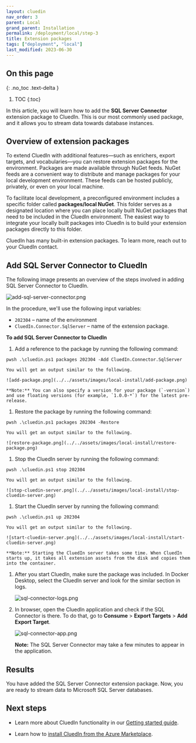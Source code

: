 ```yaml
---
layout: cluedin
nav_order: 3
parent: Local
grand_parent: Installation
permalink: /deployment/local/step-3
title: Extension packages
tags: ["deployment", "local"]
last_modified: 2023-06-30
---
```

## On this page
{: .no_toc .text-delta }
1. TOC
{:toc}

In this article, you will learn how to add the **SQL Server Connector** extension package to CluedIn. This is our most commonly used package, and it allows you to stream data towards database instances.

## Overview of extension packages

To extend CluedIn with additional features—such as enrichers, export targets, and vocabularies—you can restore extension packages for the environment. Packages are made available through NuGet feeds. NuGet feeds are a convenient way to distribute and manage packages for your local development environment. These feeds can be hosted publicly, privately, or even on your local machine.

To facilitate local development, a preconfigured environment includes a specific folder called **packages/local NuGet**. This folder serves as a designated location where you can place locally built NuGet packages that need to be included in the CluedIn environment. The easiest way to integrate your locally built packages into CluedIn is to build your extension packages directly to this folder.

CluedIn has many built-in extension packages. To learn more, reach out to your CluedIn contact.

## Add SQL Server Connector to CluedIn

The following image presents an overview of the steps involved in adding SQL Server Connector to CluedIn.

![add-sql-server-connector.png](../../assets/images/local-install/add-sql-server-connector.png)

In the procedure, we'll use the following input variables:

- `202304` – name of the environment
- `CluedIn.Connector.SqlServer` – name of the extension package.

**To add SQL Server Connector to CluedIn**

1. Add a reference to the package by running the following command:
```
pwsh .\cluedin.ps1 packages 202304 -Add CluedIn.Connector.SqlServer
```

    You will get an output similar to the following.    
 
    ![add-package.png](../../assets/images/local-install/add-package.png)

    **Note:** You can also specify a version for your package (`-version`) and use floating versions (for example, `1.0.0-*`) for the latest pre-release.

1. Restore the package by running the following command:
```
pwsh .\cluedin.ps1 packages 202304 -Restore
```

    You will get an output similar to the following.

    ![restore-package.png](../../assets/images/local-install/restore-package.png)

1. Stop the CluedIn server by running the following command:
```
pwsh .\cluedin.ps1 stop 202304
```

    You will get an output similar to the following.

    ![stop-cluedin-server.png](../../assets/images/local-install/stop-cluedin-server.png)

1. Start the CluedIn server by running the following command:
```
pwsh .\cluedin.ps1 up 202304
```

    You will get an output similar to the following.

    ![start-cluedin-server.png](../../assets/images/local-install/start-cluedin-server.png)

    **Note:** Starting the CluedIn server takes some time. When CluedIn starts up, it takes all extension assets from the disk and copies them into the container.

1.  After you start CluedIn, make sure the package was included. In Docker Desktop, select the CluedIn server and look for the similar section in logs.

    ![sql-connector-logs.png](../../assets/images/local-install/sql-connector-logs.png)

1. In browser, open the CluedIn application and check if the SQL Connector is there. To do that, go to **Consume** > **Export Targets** > **Add Export Target**.

    ![sql-connector-app.png](../../assets/images/local-install/sql-connector-app.png)

    **Note:** The SQL Server Connector may take a few minutes to appear in the application.

## Results

You have added the SQL Server Connector extension package. Now, you are ready to stream data to Microsoft SQL Server databases.

## Next steps

- Learn more about CluedIn functionality in our [Getting started guide](/getting-started).

- Learn how to [install CluedIn from the Azure Marketplace](/deployment/azure-marketplace).
